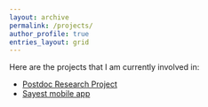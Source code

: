 ```yaml
---
layout: archive
permalink: /projects/
author_profile: true
entries_layout: grid
---
```


Here are the projects that I am currently involved in:

- [Postdoc Research Project](/projects/project_postdoc/)
- [Sayest mobile app](/projects/project_sayest/)
